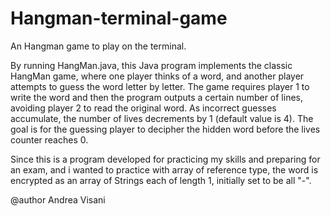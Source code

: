 # Hangman-terminal-game
An Hangman game to play on the terminal.

By running HangMan.java, this Java program implements the classic HangMan game, where one player thinks of a word, and another player attempts to guess the word letter by letter.
The game requires player 1 to write the word and then the program outputs a certain number of lines, avoiding player 2 to read the original word.
As incorrect guesses accumulate, the number of lives decrements by 1 (default value is 4). 
The goal is for the guessing player to decipher the hidden word before the lives counter reaches 0.
 
Since this is a program developed for practicing my skills and preparing for an exam, and i wanted to practice with array of reference type, 
the word is encrypted as an array of Strings each of length 1, initially set to be all "-".

@author Andrea Visani
